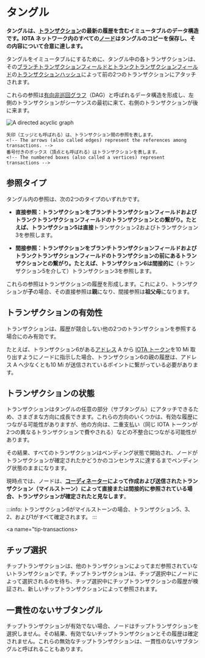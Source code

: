 # タングル
<!-- # The Tangle -->

**タングルは、[トランザクション](../transactions/transactions.md)の最新の履歴を含むイミュータブルのデータ構造です。IOTA ネットワーク内のすべての[ノード](../network/nodes.md)はタングルのコピーを保存し、その内容について合意に達します。**
<!-- **The Tangle is the immutable data structure that contains an up-to-date history of [transactions](../transactions/transactions.md). All [nodes](../network/nodes.md) in an IOTA network store a copy of the Tangle and reach a consensus on its contents.** -->

タングルをイミュータブルにするために、タングル中の各トランザクションは、その[ブランチトランザクションフィールドとトランクトランザクションフィールド](../transactions/transactions.md#trunkTransaction)の[トランザクションハッシュ](../transactions/transactions.md#transaction-hash)によって前の2つのトランザクションにアタッチされます。
<!-- To make the Tangle immutable, each transaction in it is attached to two previous transactions by the [transaction hashes](../transactions/transactions.md#transaction-hash) in its [branch and trunk transaction fields](../transactions/transactions.md#trunkTransaction). -->

これらの参照は[有向非巡回グラフ](https://en.wikipedia.org/wiki/Directed_acyclic_graph)（DAG）と呼ばれるデータ構造を形成し、左側のトランザクションがシーケンスの最初に来て、右側のトランザクションが後に来ます。
<!-- These references form a data structure called a [directed acyclic graph](https://en.wikipedia.org/wiki/Directed_acyclic_graph) (DAG), where transactions on the left come first in the sequence, and the transactions on the right come after. -->

![A directed acyclic graph](../images/dag.png)

    矢印（エッジとも呼ばれる）は、トランザクション間の参照を表します。
    <!-- The arrows (also called edges) represent the references among transactions. -->
    番号付きのボックス（頂点とも呼ばれる）はトランザクションを表します。
    <!-- The numbered boxes (also called a vertices) represent transactions -->

<a name="reference-types"></a>
## 参照タイプ
<!-- ## Reference types -->

タングル内の参照は、次の2つのタイプのいずれかです。
<!-- References in the Tangle can be one of two types: -->

- **直接参照：**トランザクションをブランチトランザクションフィールドおよびトランクトランザクションフィールドのトランザクションとの繋がり。たとえば、トランザクション5は**直接**トランザクション2およびトランザクション3を参照します。
<!-- - **Direct:** Connects a transaction with those in its branch and trunk transaction fields. For example, transaction 5 **directly** references transactions 2 and 3. -->

- **間接参照：**トランザクションをブランチトランザクションフィールドおよびトランクトランザクションフィールドのトランザクションの前にあるトランザクションとの繋がり。たとえば、トランザクション6は**間接的に**（トランザクション5を介して）トランザクション3を参照します。
<!-- - **Indirect:** Connects a transaction with those that come before the ones in its branch and trunk transaction fields. For example, transaction 6 **indirectly** references transaction 3 (through transaction 5). -->

これらの参照はトランザクションの履歴を形成します。これにより、トランザクションが**子**の場合、その直接参照は**親**になり、間接参照は**祖父母**になります。
<!-- These references form a transaction's history, whereby if a transaction is a **child**, its direct references are its **parents** and its indirect references are its **grandparents**, and so on. -->

<a name="transaction-validity"></a>
## トランザクションの有効性
<!-- ## Transaction validity -->

トランザクションは、履歴が競合しない他の2つのトランザクションを参照する場合にのみ有効です。
<!-- A transaction can be valid only if it references two other transaction's whose history does not conflict with it. -->

たとえば、トランザクション6がある[アドレス](root://getting-started/0.1/clients/addresses.md) A から [IOTA トークン](root://getting-started/0.1/clients/token.md)を10 Mi 取り出すようにノードに指示した場合、トランザクション6の親の履歴は、アドレス A へ少なくとも10 Mi が送信されているポイントに繋がっている必要があります。
<!-- For example, if transaction 6 instructs a node to withdraw 10 Mi of [IOTA tokens](root://getting-started/0.1/clients/token.md) from an [address](root://getting-started/0.1/clients/addresses.md), the history of that transaction's parents must lead to a point where that address is sent at least 10 Mi. -->

<a name="transaction-states"></a>
## トランザクションの状態
<!-- ## Transaction states -->

トランザクションはタングルの任意の部分（サブタングル）にアタッチできるため、さまざまな方向に成長できます。これらの方向のいくつかは、有効な履歴につながる可能性がありますが、他の方向は、二重支払い（同じ IOTA トークンが2つの異なるトランザクションで費やされる）などの不整合につながる可能性があります。
<!-- Because transactions can be attached to any part (subtangle) of the Tangle, it can grow in many different directions. Some of these directions may lead to a valid history, while others may lead to inconsistencies such as double spends (where the same IOTA tokens are spent in two different transactions). -->

その結果、すべてのトランザクションはペンディング状態で開始され、ノードがトランザクションが確定されたかどうかのコンセンサスに達するまでペンディング状態のままになります。
<!-- As a result, all transactions start in a pending state and stay that way until the nodes reach a consensus on whether a transaction is confirmed. -->

現時点では、ノードは、**[コーディネーター](../network/the-coordinator.md)によって作成および送信されたトランザクション（マイルストーン）によって直接または間接的に参照されている場合、トランザクションが確定されたと見なします**。
<!-- At the moment, nodes consider a transaction confirmed if it is **directly or indirectly referenced by a transaction that's created and sent by the [Coordinator](../network/the-coordinator.md)** (milestone). -->

:::info:
トランザクション6がマイルストーンの場合、トランザクション5、3、2、および1がすべて確定されます。
:::
<!-- :::info: -->
<!-- If transaction 6 were a milestone, then transaction 5, 3, 2, and 1 would all be confirmed. -->
<!-- ::: -->

<a name="tip-transactions></a>
## チップ選択
<!-- ## Tip transactions -->

チップトランザクションは、他のトランザクションによってまだ参照されていないトランザクションです。チップトランザクションは、チップ選択中にノードによって選択されるのを待ち、チップ選択中にチップトランザクションの履歴が検証され、新しいチップトランザクションによって参照されます。
<!-- Tip transactions are those that are not yet referenced by others. These transactions wait to be chosen by nodes during tip selection, at which point their history will be validated and they will referenced by a new tip transaction. -->

## 一貫性のないサブタングル
<!-- ## Inconsistent subtangle -->

チップトランザクションが有効でない場合、ノードはチップトランザクションを選択しません。その結果、有効でないチップトランザクションとその履歴は確定されません。これらの無効なチップトランザクションは、一貫性のないサブタングルと呼ばれることもあります。
<!-- If a tip transaction is not valid, the nodes will not select it. As a result, the transaction and its history will never be confirmed. Those invalid transaction are sometimes called an inconsistent subtangle. -->
